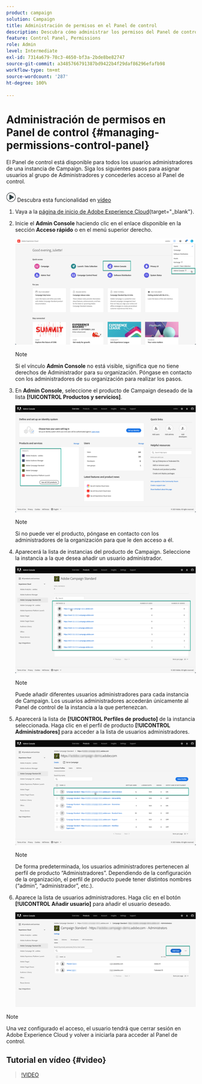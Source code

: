 ```yaml
---
product: campaign
solution: Campaign
title: Administración de permisos en el Panel de control
description: Descubra cómo administrar los permisos del Panel de control
feature: Control Panel, Permissions
role: Admin
level: Intermediate
exl-id: 7314a679-78c3-4650-bf3a-2bde8be82747
source-git-commit: a3485766791387bd9422b4f29daf86296efafb98
workflow-type: tm+mt
source-wordcount: '287'
ht-degree: 100%

---
```


# Administración de permisos en Panel de control {#managing-permissions-control-panel}

El Panel de control está disponible para todos los usuarios administradores de una instancia de Campaign. Siga los siguientes pasos para asignar usuarios al grupo de Administradores y concederles acceso al Panel de control.

![](assets/do-not-localize/how-to-video.png) Descubra esta funcionalidad en [vídeo](../../discover/using/managing-permissions.md#video)

1. Vaya a la [página de inicio de Adobe Experience Cloud](https://experiencecloud.adobe.com/){target="_blank"}.

1. Inicie el **Admin Console** haciendo clic en el enlace disponible en la sección **Acceso rápido** o en el menú superior derecho.

   ![](assets/do-not-localize/control_panel_admin-console.png)

   >[!NOTE]
   >
   >Si el vínculo **Admin Console** no está visible, significa que no tiene derechos de Administrador para su organización. Póngase en contacto con los administradores de su organización para realizar los pasos.

1. En **Admin Console**, seleccione el producto de Campaign deseado de la lista **[!UICONTROL Productos y servicios]**.

   ![](assets/do-not-localize/control_panel_product-list.png)

   >[!NOTE]
   >
   >Si no puede ver el producto, póngase en contacto con los administradores de la organización para que le den acceso a él.

1. Aparecerá la lista de instancias del producto de Campaign. Seleccione la instancia a la que desea añadir un usuario administrador.

   ![](assets/do-not-localize/control_panel_add_user_4.png)

   >[!NOTE]
   >
   >Puede añadir diferentes usuarios administradores para cada instancia de Campaign. Los usuarios administradores accederán únicamente al Panel de control de la instancia a la que pertenezcan.

1. Aparecerá la lista de **[!UICONTROL Perfiles de producto]** de la instancia seleccionada. Haga clic en el perfil de producto **[!UICONTROL Administradores]** para acceder a la lista de usuarios administradores.

   ![](assets/do-not-localize/control_panel_add_user_5.png)

   >[!NOTE]
   >
   >De forma predeterminada, los usuarios administradores pertenecen al perfil de producto “Administradores”. Dependiendo de la configuración de la organización, el perfil de producto puede tener distintos nombres (“admin”, “administrador”, etc.).

1. Aparece la lista de usuarios administradores. Haga clic en el botón **[!UICONTROL Añadir usuario]** para añadir el usuario deseado.

   ![](assets/do-not-localize/control_panel_add_user_6.png)

>[!NOTE]
>
>Una vez configurado el acceso, el usuario tendrá que cerrar sesión en Adobe Experience Cloud y volver a iniciarla para acceder al Panel de control.

## Tutorial en vídeo {#video}

>[!VIDEO](https://video.tv.adobe.com/v/34797?quality=12&captions=spa)
